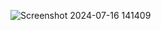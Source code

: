 ![Screenshot 2024-07-16 141409](https://github.com/user-attachments/assets/78abcfd3-e2da-407f-9649-c375e2826a7d)
